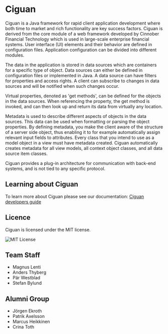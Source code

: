 # Ciguan

Ciguan is a Java framework for rapid client application development where both time to market and rich functionality are key success factors. Ciguan is derived from the core module of a web framework developed by Cinnober Financial Technology which is used in large-scale enterprise financial systems. User interface (UI) elements and their behavior are defined in configuration files. Application configuration can be divided into different modules.

The data in the application is stored in data sources which are containers for a specific type of object. Data sources can either be defined in configuration files or implemented in Java. A data source can have filters for properties and access rights. A client can subscribe to changes in data sources and will be notified when such changes occur. 

Virtual properties, denoted as 'get methods', can be defined for the objects in the data sources. When referencing the property, the get method is invoked, and can then look up and return its data from virtually any location.

Metadata is used to describe different aspects of objects in the data sources. This data can be used when formatting or parsing the object properties. By defining metadata, you make the client aware of the structure of a server side object, thus enabling it to for example automatically assign relevant input fields to attributes. Every class that you intend to use as a model object in a view must have metadata created. Ciguan automatically creates metadata for all view models, all context object classes, and all data source item classes. 

Ciguan provides a plug-in architecture for communication with back-end systems, and is not tied to any specific protocol.



## Learning about Ciguan

To learn more about Ciguan please see our documentation: [Ciguan developers guide](doc/ciguan-dev-guide.pdf)

## Licence

Ciguan is licensed under the MIT license.

![MIT License](https://img.shields.io/badge/license-MIT-blue.svg)


## Team Staff

* Magnus Lenti
* Anders Thyberg
* Pär Westblad
* Stefan Bylund


## Alumni Group

* Jörgen Ekroth
* Patrik Axelsson
* Marcus Heikkinen
* Crina Toth
